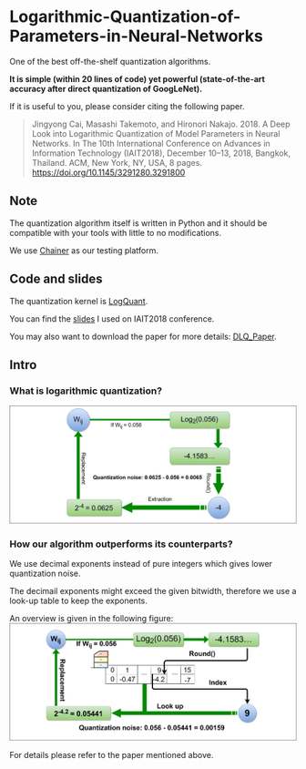 # Logarithmic-Quantization-of-Parameters-in-Neural-Networks

One of the best off-the-shelf quantization algorithms.

**It is simple (within 20 lines of code) yet powerful (state-of-the-art accuracy after direct quantization of GoogLeNet).**

If it is useful to you, please consider citing the following paper.

> Jingyong Cai, Masashi Takemoto, and Hironori Nakajo. 2018. A Deep Look into Logarithmic Quantization of Model Parameters in Neural Networks. In The 10th International Conference on Advances in Information Technology (IAIT2018), December 10–13, 2018, Bangkok, Thailand. ACM, New York, NY, USA, 8 pages. https://doi.org/10.1145/3291280.3291800 


## Note

The quantization algorithm itself is written in Python and it should be compatible with your tools with little to no modifications.

We use [Chainer](https://chainer.org/) as our testing platform. 

## Code and slides

The quantization kernel is [LogQuant](https://github.com/CJYLab/Logarithmic-Quantization-of-Parameters-in-Neural-Networks/blob/master/utils/logquant_v3.py).

You can find the [slides](https://github.com/CJYLab/CJYLab.github.io/blob/master/files/IAIT2018.pdf) I used on IAIT2018 conference.

You may also want to download the paper for more details: [DLQ_Paper](https://dl.acm.org/citation.cfm?doid=3291280.3291800).

## Intro

### What is logarithmic quantization?

![Logarithmic Quantization](/img/over_view.jpg)


### How our algorithm outperforms its counterparts?

We use decimal exponents instead of pure integers which gives lower quantization noise.

The decimail exponents might exceed the given bitwidth, therefore we use a look-up table to keep the exponents.

An overview is given in the following figure:
![DLQ](/img/logquant.jpg)

For details please refer to the paper mentioned above.
